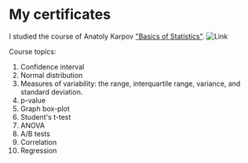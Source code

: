# My certificates
I studied the course of Anatoly Karpov ["Basics of Statistics"](https://stepik.org/course/76).
![Link](https://github.com/uzhegovaelena/mycertificates/blob/main/basics_of_statistics_stepic_certificate(1).png)
 
Course topics:
1. Confidence interval
2. Normal distribution
3. Measures of variability: the range, interquartile range, variance, and standard deviation.
4. p-value
5. Graph box-plot
6. Student's t-test
7. ANOVA
8. A/B tests
9. Correlation
10. Regression
